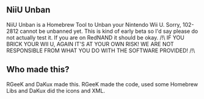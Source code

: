 ## NiiU Unban
NiiU Unban is a Homebrew Tool to Unban your Nintendo Wii U. Sorry, 102-2812 cannot be unbanned yet. This is kind of early beta so I'd say please do not actually test it. If you are on RedNAND it should be okay.
/!\ IF YOU BRICK YOUR WII U, AGAIN IT'S AT YOUR OWN RISK! WE ARE NOT RESPONSIBLE FROM WHAT YOU DO WITH THE SOFTWARE PROVIDED! /!\

## Who made this?
RGeeK and DaKux made this. RGeeK made the code, used some Homebrew Libs and DaKux did the icons and XML.

